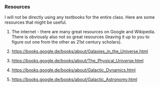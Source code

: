 ### Resources ###

I will not be directly using any textbooks for the entire class. Here are some resources that might be useful. 

1. The internet - there are many great resources on Google and Wikipedia. There is obviously also not so great resources (leaving it up to you to figure out one from the other as 21st century scholars). 

2. https://books.google.de/books/about/Galaxies_in_the_Universe.html
3. https://books.google.de/books/about/The_Physical_Universe.html
4. https://books.google.de/books/about/Galactic_Dynamics.html
5. https://books.google.de/books/about/Galactic_Astronomy.html


